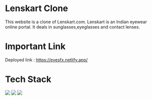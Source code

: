 # Lenskart Clone 
This website is a clone of Lenskart.com.
Lenskart is an Indian eyewear online portal. It deals in sunglasses,eyeglasses and contact lenses. 

# Important Link
Deployed link : https://eyesfx.netlify.app/

# Tech Stack

 <img src="https://cdn.jsdelivr.net/gh/devicons/devicon/icons/html5/html5-original.svg" /> 
 
 <img src="https://cdn.jsdelivr.net/gh/devicons/devicon/icons/css3/css3-original-wordmark.svg" />
            
  <img src="https://cdn.jsdelivr.net/gh/devicons/devicon/icons/javascript/javascript-original.svg" />
          
          
          
